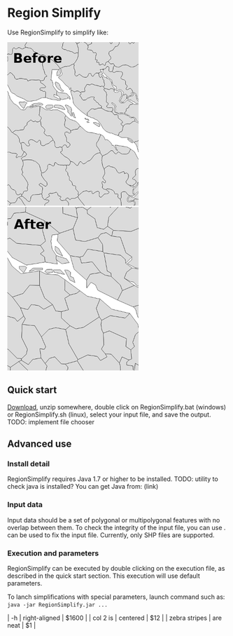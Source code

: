 # Region Simplify

Use RegionSimplify to simplify like:

![Before](https://github.com/eurostat/EuroGen/raw/master/img/ini_.png) ![After](https://github.com/eurostat/EuroGen/raw/master/img/fin_5M_.png)

## Quick start

[Download][1], unzip somewhere, double click on RegionSimplify.bat (windows) or RegionSimplify.sh (linux), select your input file, and save the output.
TODO: implement file chooser

## Advanced use

### Install detail

RegionSimplify requires Java 1.7 or higher to be installed.
TODO: utility to check java is installed?
You can get Java from: (link)

### Input data

Input data should be a set of polygonal or multipolygonal features with no overlap between them. To check the integrity of the input file, you can use <TODO>.
<TODO> can be used to fix the input file.
Currently, only SHP files are supported.

### Execution and parameters

RegionSimplify can be executed by double clicking on the execution file, as described in the quick start section. This execution will use default parameters.

To lanch simplifications with special parameters, launch command such as:
`java -jar RegionSimplify.jar ...`

| -h            | right-aligned | $1600 |
| col 2 is      | centered      |   $12 |
| zebra stripes | are neat      |    $1 |

[1]: https://github.com/eurostat/EuroGen/blob/master/regionsimplify/regionsimplify-1.3.1.zip?raw=true
